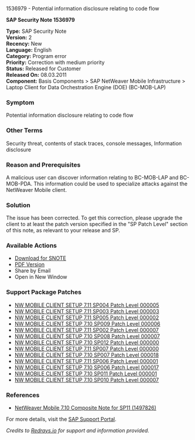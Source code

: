 1536979 - Potential information disclosure relating to code flow

**SAP Security Note 1536979**

**Type:** SAP Security Note  
**Version:** 2  
**Recency:** New  
**Language:** English  
**Category:** Program error  
**Priority:** Correction with medium priority  
**Status:** Released for Customer  
**Released On:** 08.03.2011  
**Component:** Basis Components > SAP NetWeaver Mobile Infrastructure > Laptop Client for Data Orchestration Engine (DOE) (BC-MOB-LAP)

### Symptom
Potential information disclosure relating to code flow

### Other Terms
Security threat, contents of stack traces, console messages, Information disclosure

### Reason and Prerequisites
A malicious user can discover information relating to BC-MOB-LAP and BC-MOB-PDA. This information could be used to specialize attacks against the NetWeaver Mobile client.

### Solution
The issue has been corrected. To get this correction, please upgrade the client to at least the patch version specified in the "SP Patch Level" section of this note, as relevant to your release and SP.

### Available Actions
- [Download for SNOTE](https://notesdownloads.sap.com/note/0040000017144512017)
- [PDF Version](https://userapps.support.sap.com/sap/support/sfm/notes/print/0001536979?language=en-US&token=B2331DCFE2A5EB6C1E9F07F8D8B7C3A7)
- Share by Email
- Open in New Window

### Support Package Patches
- [NW MOBILE CLIENT SETUP 7.11 SP004 Patch Level 000005](https://me.sap.com/sap/support/swdc/notes?cvnr=01200615320200012371&support_package=SP004&patch_level=000005)
- [NW MOBILE CLIENT SETUP 7.11 SP003 Patch Level 000003](https://me.sap.com/sap/support/swdc/notes?cvnr=01200615320200012371&support_package=SP003&patch_level=000003)
- [NW MOBILE CLIENT SETUP 7.11 SP005 Patch Level 000002](https://me.sap.com/sap/support/swdc/notes?cvnr=01200615320200012371&support_package=SP005&patch_level=000002)
- [NW MOBILE CLIENT SETUP 7.10 SP009 Patch Level 000006](https://me.sap.com/sap/support/swdc/notes?cvnr=01200615320200009464&support_package=SP009&patch_level=000006)
- [NW MOBILE CLIENT SETUP 7.11 SP002 Patch Level 000007](https://me.sap.com/sap/support/swdc/notes?cvnr=01200615320200012371&support_package=SP002&patch_level=000007)
- [NW MOBILE CLIENT SETUP 7.10 SP008 Patch Level 000007](https://me.sap.com/sap/support/swdc/notes?cvnr=01200615320200009464&support_package=SP008&patch_level=000007)
- [NW MOBILE CLIENT SETUP 7.10 SP012 Patch Level 000000](https://me.sap.com/sap/support/swdc/notes?cvnr=01200615320200009464&support_package=SP012&patch_level=000000)
- [NW MOBILE CLIENT SETUP 7.11 SP007 Patch Level 000000](https://me.sap.com/sap/support/swdc/notes?cvnr=01200615320200012371&support_package=SP007&patch_level=000000)
- [NW MOBILE CLIENT SETUP 7.10 SP007 Patch Level 000018](https://me.sap.com/sap/support/swdc/notes?cvnr=01200615320200009464&support_package=SP007&patch_level=000018)
- [NW MOBILE CLIENT SETUP 7.11 SP006 Patch Level 000001](https://me.sap.com/sap/support/swdc/notes?cvnr=01200615320200012371&support_package=SP006&patch_level=000001)
- [NW MOBILE CLIENT SETUP 7.10 SP006 Patch Level 000017](https://me.sap.com/sap/support/swdc/notes?cvnr=01200615320200009464&support_package=SP006&patch_level=000017)
- [NW MOBILE CLIENT SETUP 7.10 SP011 Patch Level 000001](https://me.sap.com/sap/support/swdc/notes?cvnr=01200615320200009464&support_package=SP011&patch_level=000001)
- [NW MOBILE CLIENT SETUP 7.10 SP010 Patch Level 000007](https://me.sap.com/sap/support/swdc/notes?cvnr=01200615320200009464&support_package=SP010&patch_level=000007)

### References
- [NetWeaver Mobile 7.10 Composite Note for SP11 (1497826)](https://me.sap.com/notes/1497826)

For more details, visit the [SAP Support Portal](https://me.sap.com/).

*Credits to [Redrays.io](https://redrays.io) for support and information provided.*